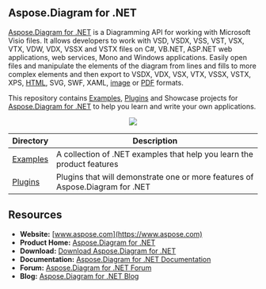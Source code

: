 ## Aspose.Diagram for .NET

[Aspose.Diagram for .NET](https://products.aspose.com/diagram/net) is a Diagramming API for working with Microsoft Visio files. It allows developers to work with VSD, VSDX, VSS, VST, VSX, VTX, VDW, VDX, VSSX and VSTX files on C#, VB.NET, ASP.NET web applications, web services, Mono and Windows applications. Easily open files and manipulate the elements of the diagram from lines and fills to more complex elements and then export to VSDX, VDX, VSX, VTX, VSSX, VSTX, XPS, [HTML](https://wiki.fileformat.com/web/html/), SVG, SWF, XAML, [image](https://wiki.fileformat.com/image/) or [PDF](https://wiki.fileformat.com/view/pdf/) formats.

This repository contains [Examples](Examples), [Plugins](Plugins) and Showcase projects for [Aspose.Diagram for .NET](https://products.aspose.com/diagram/net) to help you learn and write your own applications.

<p align="center">
  <a title="Download Examples ZIP" href="https://github.com/aspose-diagram/Aspose.Diagram-for-.NET/archive/master.zip">
	<img src="https://raw.github.com/AsposeExamples/java-examples-dashboard/master/images/downloadZip-Button-Large.png" />
  </a>
</p>

Directory | Description
--------- | -----------
[Examples](Examples)  | A collection of .NET examples that help you learn the product features
[Plugins](Plugins)  | Plugins that will demonstrate one or more features of Aspose.Diagram for .NET

## Resources

+ **Website:** [www.aspose.com](https://www.aspose.com)
+ **Product Home:** [Aspose.Diagram for .NET](https://products.aspose.com/diagram/net)
+ **Download:** [Download Aspose.Diagram for .NET](https://www.nuget.org/packages/Aspose.Diagram)
+ **Documentation:** [Aspose.Diagram for .NET Documentation](https://docs.aspose.com//display/diagramnet/Home)
+ **Forum:** [Aspose.Diagram for .NET Forum](https://forum.aspose.com/c/diagram)
+ **Blog:** [Aspose.Diagram for .NET Blog](https://blog.aspose.com/category/aspose-products/aspose-diagram-product-family/)
